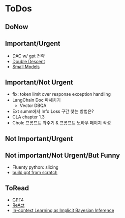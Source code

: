 # ToDos

## DoNow

## Important/Urgent
- DAC w/ gpt 전략
- [Double Descent](https://arxiv.org/pdf/1912.02292.pdf)
- [Small Models](https://arxiv.org/pdf/1912.02292.pdf)

## Important/Not Urgent
- fix: token limit over response exception handling
- LangChain Doc 파헤치기
    - Vector DBQA  
- Ext summ에서 Info Loss 구간 찾는 방법은?
- CLA chapter 1.3
- Chole 프롬프트 봐주기 & 프롬프트 노하우 페이지 작성 

## Not Important/Urgent

## Not important/Not Urgent/But Funny
- Fluenty python: slicing
- [build gpt from scratch](https://youtu.be/kCc8FmEb1nY)

## ToRead
- [GPT4](https://arxiv.org/pdf/2303.08774.pdf)
- [ReAct](https://arxiv.org/pdf/2210.03629.pdf)
- [In-context Learning as Implicit Bayesian Inference](https://arxiv.org/pdf/2111.02080.pdf) 
